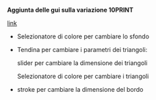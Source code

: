 **Aggiunta delle gui sulla variazione 10PRINT**

[link](https://editor.p5js.org/angelicazanibellato/full/MKRKnkhmT_)


- Selezionatore di colore per cambiare lo sfondo


- Tendina per cambiare i parametri dei triangoli:

   slider per cambiare la dimensione dei triangoli

   Selezionatore di colore per cambiare i triangoli

- stroke per cambiare la dimensione del bordo
